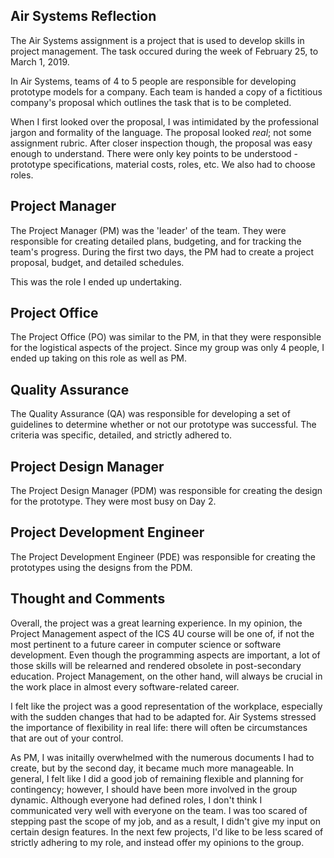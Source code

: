 Air Systems Reflection
---
The Air Systems assignment is a project that is used to develop skills in project management. The task occured during the week of February 25, to March 1, 2019.

In Air Systems, teams of 4 to 5 people are responsible for developing prototype models for a company. Each team is handed a copy of a fictitious company's proposal which outlines the task that is to be completed.

When I first looked over the proposal, I was intimidated by the professional jargon and formality of the language. The proposal looked _real_; not some assignment rubric. After closer inspection though, the proposal was easy enough to understand. There were only key points to be understood - prototype specifications, material costs, roles, etc. We also had to choose roles.

## Project Manager
The Project Manager (PM) was the 'leader' of the team. They were responsible for creating detailed plans, budgeting, and for tracking the team's progress. During the first two days, the PM had to create a project proposal, budget, and detailed schedules.

This was the role I ended up undertaking.

## Project Office
The Project Office (PO) was similar to the PM, in that they were responsible for the logistical aspects of the project. Since my group was only 4 people, I ended up taking on this role as well as PM.

## Quality Assurance
The Quality Assurance (QA) was responsible for developing a set of guidelines to determine whether or not our prototype was successful. The criteria was specific, detailed, and strictly adhered to.

## Project Design Manager
The Project Design Manager (PDM) was responsible for creating the design for the prototype. They were most busy on Day 2.

## Project Development Engineer
The Project Development Engineer (PDE) was responsible for creating the prototypes using the designs from the PDM.

Thought and Comments
---
Overall, the project was a great learning experience. In my opinion, the Project Management aspect of the ICS 4U course will be one of, if not the most pertinent to a future career in computer science or software development. Even though the programming aspects are important, a lot of those skills will be relearned and rendered obsolete in post-secondary education. Project Management, on the other hand, will always be crucial in the work place in almost every software-related career.

I felt like the project was a good representation of the workplace, especially with the sudden changes that had to be adapted for. Air Systems stressed the importance of flexibility in real life: there will often be circumstances that are out of your control. 

As PM, I was initailly overwhelmed with the numerous documents I had to create, but by the second day, it became much more manageable. In general, I felt like I did a good job of remaining flexible and planning for contingency; however, I should have been more involved in the group dynamic. Although everyone had defined roles, I don't think I communicated very well with everyone on the team. I was too scared of stepping past the scope of my job, and as a result, I didn't give my input on certain design features. In the next few projects, I'd like to be less scared of strictly adhering to my role, and instead offer my opinions to the group.

